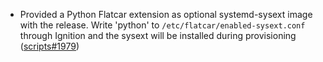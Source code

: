 - Provided a Python Flatcar extension as optional systemd-sysext image with the release. Write 'python' to `/etc/flatcar/enabled-sysext.conf` through Ignition and the sysext will be installed during provisioning ([scripts#1979](https://github.com/flatcar/scripts/pull/1979))